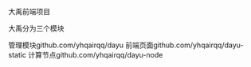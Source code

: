 大禹前端项目

大禹分为三个模块

管理模块github.com/yhqairqq/dayu
前端页面github.com/yhqairqq/dayu-static
计算节点github.com/yhqairqq/dayu-node
